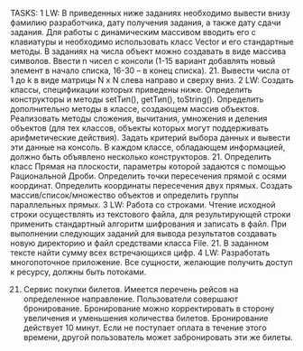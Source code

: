TASKS:
1 LW: 
   В приведенных ниже заданиях необходимо вывести внизу фамилию разработчика,
    дату получения задания, а также дату сдачи задания.
    Для работы с динамическим массивом вводить его с клавиатуры и необходимо использовать класс Vector
    и его стандартные методы. В заданиях на числа объект можно создавать в виде массива символов.
    Ввести n чисел с консоли (1-15 вариант добавлять новый элемент в начало списка, 16-30 – в конец списка).
    21. Вывести числа от 1 до k в виде матрицы N x N слева направо и сверху вниз.
2 LW:
    Создать классы, спецификации которых приведены ниже.
    Определить конструкторы и методы setТип(), getТип(), toString().
    Определить дополнительно методы в классе, создающем массив объектов.
    Реализовать методы сложения, вычитания, умножения и деления объектов
    (для тех классов, объекты которых могут поддерживать арифметические действия).
    Задать критерий выбора данных и вывести эти данные на консоль. В каждом классе,
    обладающем информацией, должно быть объявлено несколько конструкторов.
    21. Определить класс Прямая на плоскости, параметры которой задаются с помощью Рациональной Дроби.
    Определить точки пересечения прямой с осями координат.
    Определить координаты пересечения двух прямых.
    Создать массив/список/множество объектов и определить группы параллельных прямых.
3 LW:
   Работа со строками. Чтение исходной строки осуществлять из текстового файла,
   для результирующей строки применить стандартный алгоритм шифрования и записать в файл.
   При выполнении следующих заданий для вывода результатов создавать новую директорию и файл средствами класса File.
   21. В заданном тексте найти сумму всех встречающихся цифр.
4 LW:
 Разработать многопоточное приложение.
 Все сущности, желающие получить доступ к ресурсу, должны быть потоками.

 21. Сервис покупки билетов. Имеется перечень рейсов на определенное направление.
 Пользователи совершают бронирование. Бронирование можно корректировать в сторону увеличения
 и уменьшения количества билетов. Бронирование действует 10 минут.
 Если не поступает оплата в течение этого времени, другой пользователь может забронировать эти же билеты.
